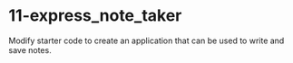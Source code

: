 # 11-express_note_taker
Modify starter code to create an application that can be used to write and save notes.
